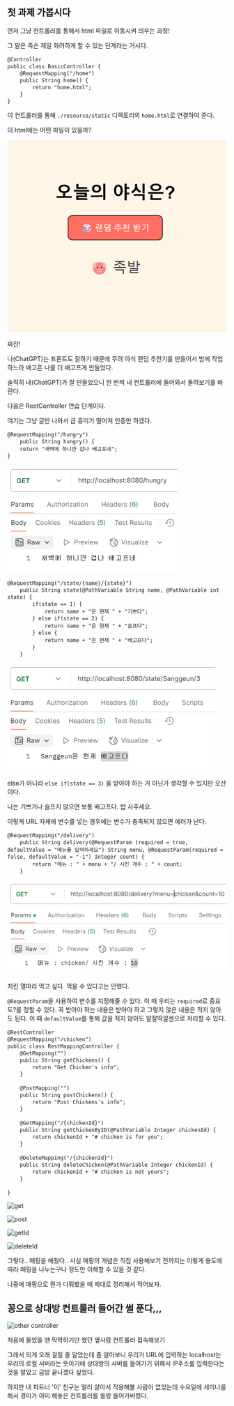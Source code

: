 ## 첫 과제 가봅시다

먼저 그냥 컨트롤러를 통해서 html 파일로 이동시켜 띄우는 과정!

그 말은 즉슨 제일 화려하게 할 수 있는 단계라는 거시다.

```
@Controller
public class BasicController {
    @RequestMapping("/home")
    public String home() {
        return "home.html";
    }
}
```

이 컨트롤러를 통해 ```./resource/static``` 디렉토리의 ```home.html```로 연결하여 준다.

이 html에는 어떤 파일이 있을까?

![html 이미지](images/html_image.png)

짜잔!

나(ChatGPT)는 프론트도 잘하기 때문에 무려 야식 랜덤 추천기를 만들어서 밤에 작업하느라 배고픈 나를 더 배고프게 만들었다.

솔직히 내(ChatGPT)가 잘 만들었으니 한 번씩 내 컨트롤러에 들어와서 돌려보기를 바란다.

다음은 RestController 연습 단계이다.

여기는 그냥 글만 나와서 급 흥미가 떨어져 인증만 하겠다.

```
@RequestMapping("/hungry")
    public String hungry() {
    return "새벽에 하니깐 겁나 배고프네";
}
```

![변수 없는 URL](images/hungry_image.png)

```
@RequestMapping("/state/{name}/{state}")
    public String state(@PathVariable String name, @PathVariable int state) {
        if(state == 1) {
            return name + "은 현재 " + "기쁘다";
        } else if(state == 2) {
            return name + "은 현재 " + "슬프다";
        } else {
            return name + "은 현재 " + "배고프다";
        }
    }
```

![URL로 변수 받기](images/state_image.png)

else가 아니라 ```else if(state == 3)``` 을 받아야 하는 거 아닌가 생각할 수 있지만 오산이다.

나는 기쁘거나 슬프지 않으면 보통 배고프다. 밥 사주세요.

이렇게 URL 자체에 변수를 넣는 경우에는 변수가 충족되지 않으면 에러가 난다.

```
@RequestMapping("/delivery")
    public String delivery(@RequestParam (required = true, defaultValue = "메뉴를 입력하세요") String menu, @RequestParam(required = false, defaultValue = "-1") Integer count) {
        return "메뉴 : " + menu + "/ 시킨 개수 : " + count;
    }
```

![변수를 지정해주기](images/delivery_image.png)

치킨 열마리 먹고 싶다. 먹을 수 있다고는 안했다.

```@RequestParam```을 사용하여 변수를 지정해줄 수 있다. 이 때 우리는 ```required```로 중요도?를 정할 수 있다. 꼭 받아야 하는 내용은 받아야 하고 그렇지 않은 내용은 적지 않아도 된다. 이 때 ```defaultValue```를 통해 값을 적지 않아도 알잘딱깔센으로 처리할 수 있다.

```
@RestController
@RequestMapping("/chicken")
public class RestMappingController {
    @GetMapping("")
    public String getChickens() {
        return "Get Chicken's info";
    }

    @PostMapping("")
    public String postChickens() {
        return "Post Chickens's info";
    }

    @GetMapping("/{chickenId}")
    public String getChickenByID(@PathVariable Integer chickenId) {
        return chickenId + "# chicken is for you";
    }

    @DeleteMapping("/{chickenId}")
    public String deleteChicken(@PathVariable Integer chickenId) {
        return chickenId + "# chicken is not yours";
    }

}
```

![get](images/get_chicken_image.png)

![post](images/post_chicken_image.png)

![getId](images/get_chickenId_image.png)

![deleteId](images/delete_chickenId_image.png)

그렇다.. 매핑을 해줬다.. 사실 매핑의 개념은 직접 사용해보기 전까지는 이렇게 용도에 따라 매핑을 나누는구나 정도만 이해할 수 있을 것 같다.

나중에 매핑으로 뭔가 다뤄봤을 때 제대로 정리해서 적어보자.

## 꽁으로 상대방 컨트롤러 들어간 썰 푼다,,,

![other controller](images/other_controller_image.png)

처음에 들었을 땐 막막하기만 했던 옆사람 컨트롤러 접속해보기

그래서 되게 오래 걸릴 줄 알았는데 좀 알아보니 우리가 URL에 입력하는 localhost는 우리의 로컬 서버라는 뜻이기에 상대방의 서버를 들어가기 위해서 IP주소를 입력한다는 것을 알았고 금방 끝나겠다 싶었다.

하지만 내 파트너 '이' 친구는 멀리 살아서 적용해볼 사람이 없었는데 수요일에 세미나를 해서 경미가 이미 해놓은 컨트롤러를 쏠랑 들어가버렸다.